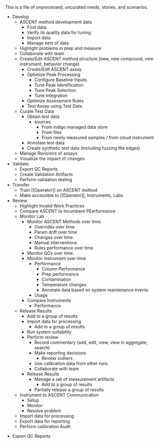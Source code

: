 This is a file of unprocessed, uncurated needs, stories, and scenarios.

- Develop
	- ASCENT method development data
		- Find data
		- Verify its quality data for tuning
		- Import data
		- Manage sets of data
	- Highlight problems in prep and measure
	- Collaborate with team
	- Create/Edit ASCENT method structure (new, new compound, new instrument, behavior change)
		* Create/Edit ASCENT assay
		* Optimize Peak Processing
			* Configure Baseline Inputs
			* Tune Peak Identification
			* Tune Peak Selection
			* Tune Integration
		* Optimize Assessment Rules
		* Test Assay using Test Data
	* Curate Test Data
		* Obtain test data
			* sources
				* From indigo managed data store
				* From files
				* From newly measured samples / from cloud instrument
		* Annotate test data
		* Create synthetic test data (including fuzzing the edges)
	* Manage Revisions of assays
	* Visualize the impact of changes
- Validate
	- Export QC Reports
	- Create Validation Artifacts
	- Perform validation testing
- Transfer
	- Train [[Operator]] on ASCENT method
	- Make accessible to [[Operator]], Instruments, Labs
- Review
	- Highlight Invalid Work Practices
	- Compare ASCENT to Incumbent PEerformance
	- Monitor Lab
		- Monitor ASCENT Methods over time.
			- Overrides over time
			- Param drift over time
			- Changes over time.
			- Manual interventions
			- Rules performance over time
		- Monitor QCs over time.
		- Monitor Instrument over time
			- Performance
				- Column Performance 
				* Prep performance
				* Contamination
				* Temperature changes
				* Annotate data based on system maintenance events
			- Usage
		- Compare Instruments 
			- Performance
	*  Release Results
		* Add to a group of results
		* Import data for processing
			* Add to a group of results
		* Run system suitability
		* Perform review
			- Record commentary (add, edit, view, view in aggregate, search)
			- Make reporting decisions
				- Review outliers
			- Use calibration data from other runs
			- Collaborate with team
		- Release Results
			- Manage a set of measurement artifacts
				- Add to a group of results
			- Partially release a group of results	
	- Instrument to ASCENT Communication
		- Setup
		- Monitor
		- Resolve problem
	- Import data for processing
	- Export data for reporting
	- Perform calibration
Audit
* Export QC Reports